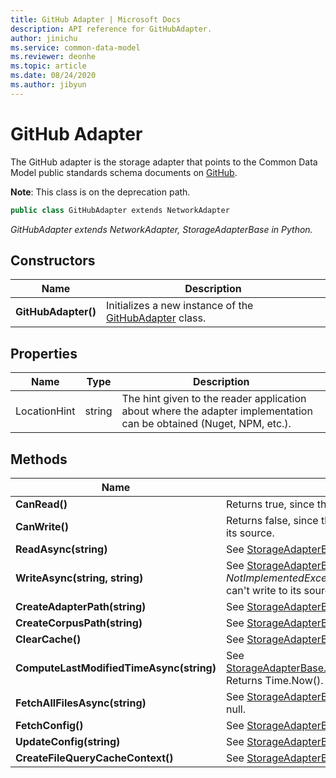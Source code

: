 ```yaml
---
title: GitHub Adapter | Microsoft Docs
description: API reference for GitHubAdapter.
author: jinichu
ms.service: common-data-model
ms.reviewer: deonhe 
ms.topic: article
ms.date: 08/24/2020
ms.author: jibyun
---
```


# GitHub Adapter

The GitHub adapter is the storage adapter that points to the Common Data Model public standards schema documents on [GitHub](https://github.com/microsoft/CDM/tree/master/schemaDocuments).<br/>

**Note**: This class is on the deprecation path. 

```csharp
public class GitHubAdapter extends NetworkAdapter
```
*GitHubAdapter extends NetworkAdapter, StorageAdapterBase in Python.*

## Constructors
|Name|Description|
|---|---|
|**GitHubAdapter()**|Initializes a new instance of the [GitHubAdapter](githubadapter.md) class.|

## Properties
|Name|Type|Description|
|---|---|---|
|LocationHint|string|The hint given to the reader application about where the adapter implementation can be obtained (Nuget, NPM, etc.).|

## Methods
|Name|Description|Return Type|
|---|---|---|
|**CanRead()**|Returns true, since the GitHub adapter can read data.|bool|
|**CanWrite()**|Returns false, since the GitHub adapter can't write data to its source.|bool|
|**ReadAsync(string)**|See [StorageAdapterBase.ReadAsync(...)](storageadapterbase.md#methods).|Task\<string>|
|**WriteAsync(string, string)**|See [StorageAdapterBase.WriteAsync(...)](storageadapterbase.md#methods). Throws a *NotImplementedException* because the GitHub adapter can't write to its source.|Task|
|**CreateAdapterPath(string)**|See [StorageAdapterBase.CreateAdapterPath(...)](storageadapterbase.md#methods).|string|
|**CreateCorpusPath(string)**|See [StorageAdapterBase.CreateCorpusPath(...)](storageadapterbase.md#methods).|string|
|**ClearCache()**|See [StorageAdapterBase.ClearCache()](storageadapterbase.md#methods).|void|
|**ComputeLastModifiedTimeAsync(string)**|See [StorageAdapterBase.ComputeLastModifiedTimeAsync(...)](storageadapterbase.md#methods). Returns Time.Now().|Task\<DateTimeOffset?>|
|**FetchAllFilesAsync(string)**|See [StorageAdapterBase.FetchAllFilesAsync(...)](storageadapterbase.md#methods). Returns null.|Task\<List\<string>>|
|**FetchConfig()**|See [StorageAdapterBase.FetchConfig()](storageadapterbase.md#methods).|string|
|**UpdateConfig(string)**|See [StorageAdapterBase.UpdateConfig(...)](storageadapterbase.md#methods).|void|
|**CreateFileQueryCacheContext()**|See [StorageAdapterBase.CreateFileQueryCacheContext()](storageadapterbase.md#methods).|IDisposable|

